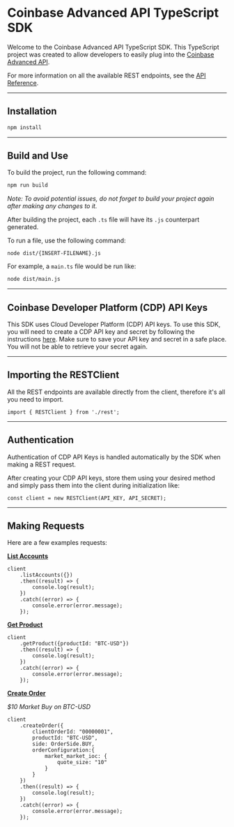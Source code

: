 # Coinbase Advanced API TypeScript SDK

Welcome to the Coinbase Advanced API TypeScript SDK. This TypeScript project was created to allow developers to easily plug into the [Coinbase Advanced API](https://docs.cdp.coinbase.com/advanced-trade/docs/welcome).

For more information on all the available REST endpoints, see the [API Reference](https://docs.cdp.coinbase.com/advanced-trade/reference/).

---

## Installation

```bash
npm install
```

---

## Build and Use

To build the project, run the following command:

```bash
npm run build
```

_Note: To avoid potential issues, do not forget to build your project again after making any changes to it._

After building the project, each `.ts` file will have its `.js` counterpart generated.

To run a file, use the following command:

```
node dist/{INSERT-FILENAME}.js
```

For example, a `main.ts` file would be run like:

```bash
node dist/main.js
```

---

## Coinbase Developer Platform (CDP) API Keys

This SDK uses Cloud Developer Platform (CDP) API keys. To use this SDK, you will need to create a CDP API key and secret by following the instructions [here](https://docs.cdp.coinbase.com/advanced-trade/docs/getting-started).
Make sure to save your API key and secret in a safe place. You will not be able to retrieve your secret again.

---

## Importing the RESTClient

All the REST endpoints are available directly from the client, therefore it's all you need to import.

```
import { RESTClient } from './rest';
```

---

## Authentication

Authentication of CDP API Keys is handled automatically by the SDK when making a REST request.

After creating your CDP API keys, store them using your desired method and simply pass them into the client during initialization like:

```
const client = new RESTClient(API_KEY, API_SECRET);
```

---

## Making Requests

Here are a few examples requests:

**[List Accounts](https://docs.cdp.coinbase.com/advanced-trade/reference/retailbrokerageapi_getaccounts)**
```
client
    .listAccounts({})
    .then((result) => {
        console.log(result);
    })
    .catch((error) => {
        console.error(error.message);
    });
```
**[Get Product](https://docs.cdp.coinbase.com/advanced-trade/reference/retailbrokerageapi_getproduct)**
```
client
    .getProduct({productId: "BTC-USD"})
    .then((result) => {
        console.log(result);
    })
    .catch((error) => {
        console.error(error.message);
    });
```
**[Create Order](https://docs.cdp.coinbase.com/advanced-trade/reference/retailbrokerageapi_postorder)**

_$10 Market Buy on BTC-USD_
```
client
    .createOrder({
        clientOrderId: "00000001",
        productId: "BTC-USD",
        side: OrderSide.BUY,
        orderConfiguration:{
            market_market_ioc: {
                quote_size: "10"
            }
        }
    })
    .then((result) => {
        console.log(result);
    })
    .catch((error) => {
        console.error(error.message);
    });
```
